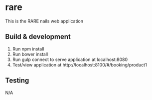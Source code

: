 # rare

This is the RARE nails web application

## Build & development

1. Run npm install
2. Run bower install
3. Run gulp connect to serve application at localhost:8080
4. Test/view application at http://localhost:8100/#/booking/product1

## Testing
N/A
